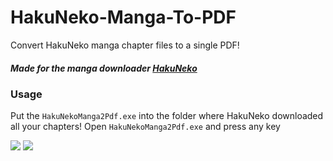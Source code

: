 # HakuNeko-Manga-To-PDF
Convert HakuNeko manga chapter files to a single PDF!
#####  Made for the manga downloader [HakuNeko](https://github.com/manga-download/hakuneko)
### Usage

Put the `HakuNekoManga2Pdf.exe` into the folder where HakuNeko downloaded all your chapters!
Open `HakuNekoManga2Pdf.exe` and press any key

![](https://i.imgur.com/53BA7Eb.png)
![](https://i.imgur.com/4iOrqhO.png)
